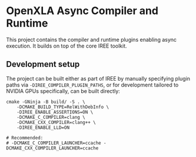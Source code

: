 # OpenXLA Async Compiler and Runtime

This project contains the compiler and runtime plugins enabling async execution. It builds on top of the
core IREE toolkit.

## Development setup

The project can be built either as part of IREE by manually specifying
plugin paths via `-DIREE_COMPILER_PLUGIN_PATHS`, or for development tailored
to NVIDIA GPUs specifically, can be built directly:

```
cmake -GNinja -B build/ -S . \
    -DCMAKE_BUILD_TYPE=RelWithDebInfo \
    -DIREE_ENABLE_ASSERTIONS=ON \
    -DCMAKE_C_COMPILER=clang \
    -DCMAKE_CXX_COMPILER=clang++ \
    -DIREE_ENABLE_LLD=ON

# Recommended:
# -DCMAKE_C_COMPILER_LAUNCHER=ccache -DCMAKE_CXX_COMPILER_LAUNCHER=ccache
```